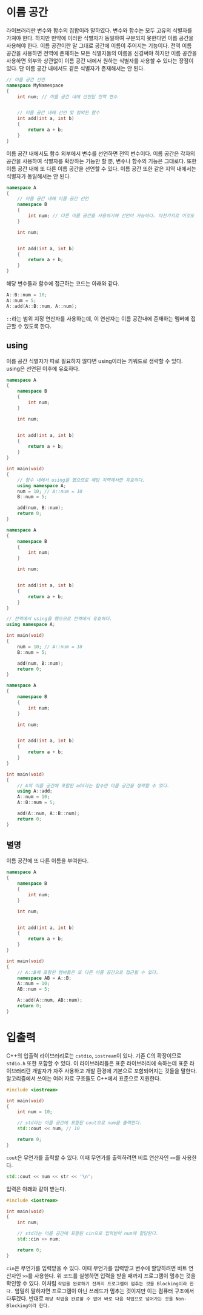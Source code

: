 # 이름 공간
라이브러리란 변수와 함수의 집합이라 말하였다. 변수와 함수는 모두 고유의 식별자를 가져야 한다. 하지만 만약에 이러한 식별자가 동일하여 구분되지 못한다면 이름 공간을 사용해야 한다. 이름 공간이란 말 그대로 공간에 이름이 주어지는 기능이다. 전역 이름 공간을 사용하면 전역에 존재하는 모든 식별자들의 이름을 신경써야 하지만 이름 공간을 사용하면 외부와 상관없이 이름 공간 내에서 원하는 식별자를 사용할 수 있다는 장점이 있다. 단 이름 공간 내에서도 같은 식별자가 존재해서는 안 된다.

```cpp
// 이름 공간 선언
namespace MyNamespace
{
    int num; // 이름 공간 내에 선언된 전역 변수


    // 이름 공간 내에 선언 및 정의된 함수
    int add(int a, int b)
    {
        return a + b;
    }
}
```

이름 공간 내에서도 함수 외부에서 변수를 선언하면 전역 변수이다. 이름 공간은 각자의 공간을 사용하여 식별자를 확장하는 기능만 할 뿐, 변수나 함수의 기능은 그대로다.
또한 이름 공간 내에 또 다른 이름 공간을 선언할 수 있다. 이름 공간 또한 같은 지역 내에서는 식별자가 동일해서는 안 된다.

```cpp
namespace A
{
    // 이름 공간 내에 이름 공간 선언
    namespace B
    {
        int num; // 다른 이름 공간을 사용하기에 선언이 가능하다. 마찬가지로 이것도 전역 변수와 같다.
    }

    int num;


    int add(int a, int b)
    {
        return a + b;
    }
}
```

해당 변수들과 함수에 접근하는 코드는 아래와 같다.

```cpp
A::B::num = 10;
A::num = 5;
A::add(A::B::num, A::num);
```

`::`라는 범위 지정 연산자를 사용하는데, 이 연산자는 이름 공간내에 존재하는 멤버에 접근할 수 있도록 한다.
## using
이름 공간 식별자가 따로 필요하지 않다면 using이라는 키워드로 생략할 수 있다. using은 선언된 이후에 유효하다.

```cpp
namespace A
{
    namespace B
    {
        int num;
    }

    int num;


    int add(int a, int b)
    {
        return a + b;
    }
}

int main(void)
{
    // 함수 내에서 using을 했으므로 해당 지역에서만 유효하다.
    using namespace A;
    num = 10; // A::num = 10
    B::num = 5;

    add(num, B::num);
    return 0;
}
```

```cpp
namespace A
{
    namespace B
    {
        int num;
    }

    int num;


    int add(int a, int b)
    {
        return a + b;
    }
}

// 전역에서 using을 했으므로 전역에서 유효하다.
using namespace A;

int main(void)
{
    num = 10; // A::num = 10
    B::num = 5;

    add(num, B::num);
    return 0;
}
```

```cpp
namespace A
{
    namespace B
    {
        int num;
    }

    int num;


    int add(int a, int b)
    {
        return a + b;
    }
}

int main(void)
{
    // A의 이름 공간에 포함된 add라는 함수만 이름 공간을 생략할 수 있다.
    using A::add;
    A::num = 10;
    A::B::num = 5;

    add(A::num, A::B::num);
    return 0;
}
```

## 별명
이름 공간에 또 다른 이름을 부여한다.

```cpp
namespace A
{
    namespace B
    {
        int num;
    }

    int num;


    int add(int a, int b)
    {
        return a + b;
    }
}

int main(void)
{
    // A::B에 포함된 멤버들은 또 다른 이름 공간으로 접근될 수 있다.
    namespace AB = A::B;
    A::num = 10;
    AB::num = 5;

    A::add(A::num, AB::num);
    return 0;
}
```

# 입출력
C++의 입출력 라이브러리로는 `cstdio`, `iostream`이 있다. 기존 C의 확장이므로 `stdio.h` 또한 포함할 수 있다. 이 라이브러리들은 표준 라이브러리에 속하는데
표준 라이브러리란 개발자가 자주 사용하고 개발 환경에 기본으로 포함되어지는 것들을 말한다. 알고리즘에서 쓰이는 여러 자료 구조들도 C++에서 표준으로 지원한다.

```cpp
#include <iostream>

int main(void)
{
    int num = 10;

    // std라는 이름 공간에 포함된 cout으로 num을 출력한다.
    std::cout << num; // 10

    return 0;
}
```

`cout`은 무언가를 출력할 수 있다. 이때 무언가를 출력하려면 비트 연산자인 `<<`를 사용한다.

```cpp
std::cout << num << str << '\n';
```

입력은 아래와 같이 받는다.

```cpp
#include <iostream>

int main(void)
{
    int num;

    // std라는 이름 공간에 포함된 cin으로 입력받아 num에 할당한다.
    std::cin >> num;

    return 0;
}
```

`cin`은 무언가를 입력받을 수 있다. 이때 무언가를 입력받고 변수에 할당하려면 비트 연산자인 `>>`를 사용한다.
위 코드를 실행하면 입력을 받을 때까지 프로그램이 멈추는 것을 확인할 수 있다. 이처럼 `작업을 완료하기 전까지 프로그램이 멈추는 것을 Blocking이라 한다.`
엄밀히 말하자면 프로그램이 아닌 쓰레드가 멈추는 것이지만 이는 컴퓨터 구조에서 다루겠다. 반대로 `해당 작업을 완료할 수 없어 바로 다음 작업으로 넘어가는 것을 Non-Blocking이라 한다.`